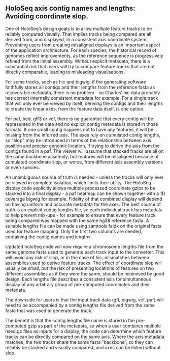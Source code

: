 
## HoloSeq axis contig names and lengths: Avoiding coordinate slop.

One of HoloSeq’s design goals is to allow multiple feature tracks to be reliably compared visually. That implies tracks being compared are all derived from, and displayed, in a consistent axis coordinate system. Preventing users from creating misaligned displays is an important aspect of the application architecture. For each species, the historical record of genomes reflect improvements, as the reference sequence is progressively refined from the initial assembly. Without explicit metadata, there is a substantial risk that users will try to compare feature tracks that are not directly comparable, leading to misleading visualisations.

For some tracks, such as hic and bigwig, if the generating software faithfully stores all contigs and their lengths from the reference fasta as recoverable metadata, there is no problem - so Charles’ hic data probably has correct internally consistent metadata for example. For a single track that will only ever be viewed by itself, deriving the contigs and their lengths to create the linear axes, from the feature data itself, is one option. 

For paf, bed, gff3 or vcf, there is no guarantee that every contig will be represented in the data and no explicit contig metadata is stored in those formats. If one small contig happens not to have any features, it will be missing from the inferred axis. The axes rely on cumulated contig lengths, so  "slop" may be introduced in terms of the relationship between axis position and precise genomic location, if trying to derive the axis from the contigs found in a paf. The viewer will assume that stacked tracks are all on the same backbone assembly, but features will be misaligned because of cumulated coordinate slop, or worse, from different axis assembly versions or even species.

An unambiguous source of truth is needed - unless the tracks will only ever be viewed in complete isolation, which limits their utility. The HoloSeq display code explicitly allows multiple processed coordinate gzips to be stacked into a final display - a paf heatmap can be shown together with a 1D coverage bigwig for example. Fidelity of that combined display will depend on having uniform and accurate metadata for the axes. The best source of truth is an explicit contig lengths file, so each individual track has metadata to help prevent mix-ups - for example to ensure that every feature track being compared was mapped with the same hg38 reference fasta.  A suitable lengths file can be made using samtools faidx on the original fasta used for feature mapping. Only the first two columns are needed, containing the contig names and lengths.

Updated holoSeq code will now require a chromosome lengths file from the same genome fasta used to generate each track input to the converter. This will avoid any risk of slop, or in the case of hic, mismatches between assemblies used to derive feature tracks. The effect of coordinate slop will usually be small, but the risk of presenting locations of features on two different assemblies as if they were the same, should be minimised by good design. Each lengths file describes a consistent axis for simultaneous display of any arbitrary group of pre-computed coordinates and their metadata.

The downside for users is that the input track data (gff, bigwig, vcf, paf) will need to be accompanied by a contig lengths file derived from the same fasta that was used to generate the track.

The benefit is that the contig lengths file name is stored in the pre-computed gzip as part of the metadata, so when a user combines multiple hseq.gz files as inputs for a display, the code can determine which feature tracks can be directly compared on the same axis. Where the axis metadata matches, the two tracks share the same fasta “backbone”, so they can reliably be stacked and visually compared, and axes can be linked without slop.

